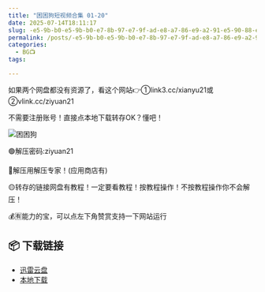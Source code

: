 ```yaml
---
title: "困困狗短视频合集 01-20"
date: 2025-07-14T18:11:17
slug: -e5-9b-b0-e5-9b-b0-e7-8b-97-e7-9f-ad-e8-a7-86-e9-a2-91-e5-90-88-e9-9b-86-01-20
permalink: /posts/-e5-9b-b0-e5-9b-b0-e7-8b-97-e7-9f-ad-e8-a7-86-e9-a2-91-e5-90-88-e9-9b-86-01-20/
categories:
  - BG📺
tags:

---
```


如果两个网盘都没有资源了，看这个网站👉①link3.cc/xianyu21或②vlink.cc/ziyuan21

不需要注册账号！直接点本地下载转存OK？懂吧！

![困困狗](/images/wp/-e5-9b-b0-e5-9b-b0-e7-8b-97-e7-9f-ad-e8-a7-86-e9-a2-91-e5-90-88-e9-9b-86-01-20-8a70007f.jpg)

🟢解压密码:ziyuan21

🔵解压用解压专家！(应用商店有)

🟡转存的链接网盘有教程！一定要看教程！按教程操作！不按教程操作你不会解压！

💰🈶能力的宝，可以点左下角赞赏支持一下网站运行

## 📦 下载链接
- [迅雷云盘](https://blziyuan21.com/pay-download/9587?key=c4b88683b8&down_id=0)
- [本地下载](https://blziyuan21.com/pay-download/9587?key=c4b88683b8&down_id=1)

